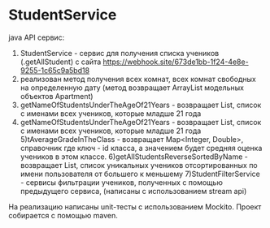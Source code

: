 # StudentService
java API сервис:
1) StudentService - сервис для получения списка учеников (.getAllStudent) с сайта https://webhook.site/673de1bb-1f24-4e8e-9255-1c65c9a5bd18 
2) реализован метод получения всех комнат, всех комнат свободных на определенную дату (метод возвращает ArrayList модельных объектов Apartment)
3) getNameOfStudentsUnderTheAgeOf21Years - возвращает List<String>, список c именами всех учеников, которые младше 21 года
4) getNameOfStudentsUnderTheAgeOf21Years - возвращает List<String>, список c именами всех учеников, которые младше 21 года
     5)tAverageGradeInTheClass - возвращает Map<Integer, Double>, справочник где ключ - id класса, а значением будет средняя оценка учеников в этом классе.
     6)getAllStudentsReverseSortedByName - возвращает List<Student>, список уникальных учеников отсортированных по имени пользователя от большего к меньшему
     7)StudentFilterService - сервисы фильтрации учеников, полученных с помощью предыдущего сервиса, (написаны с использованием stream api) 
    

На реализацию написаны unit-тесты с использованием Mockito.
Проект собирается с помощью maven.

